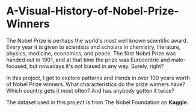 # A-Visual-History-of-Nobel-Prize-Winners
The Nobel Prize is perhaps the world's most well known scientific award. Every year it is given to scientists and scholars in chemistry, literature, physics, medicine, economics, and peace. The first Nobel Prize was handed out in 1901, and at that time the prize was Eurocentric and male-focused, but nowadays it's not biased in any way. Surely, right?

In this project, I got to explore patterns and trends in over 100 years worth of Nobel Prize winners. What characteristics do the prize winners have? Which country gets it most often? And has anybody gotten it twice?

The dataset used in this project is from The Nobel Foundation on **Kaggle.**
